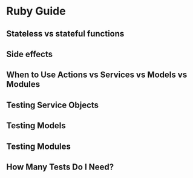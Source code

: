 # Ruby Guide

## Stateless vs stateful functions

## Side effects

## When to Use Actions vs Services vs Models vs Modules

## Testing Service Objects

## Testing Models

## Testing Modules

## How Many Tests Do I Need?
